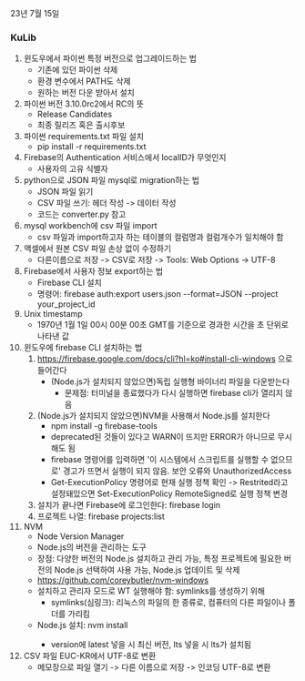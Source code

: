 23년 7월 15일

### KuLib
1. 윈도우에서 파이썬 특정 버전으로 업그레이드하는 법
    - 기존에 있던 파이썬 삭제
    - 환경 변수에서 PATH도 삭제
    - 원하는 버전 다운 받아서 설치
2. 파이썬 버전 3.10.0rc2에서 RC의 뜻
    - Release Candidates
    - 최종 릴리즈 혹은 출시후보
3. 파이썬 requirements.txt 파일 설치
    - pip install -r requirements.txt
4. Firebase의 Authentication 서비스에서 localID가 무엇인지
    - 사용자의 고유 식별자
5. python으로 JSON 파일 mysql로 migration하는 법
    - JSON 파일 읽기
    - CSV 파일 쓰기: 헤더 작성 -> 데이터 작성
    - 코드는 converter.py 참고
6. mysql workbench에 csv 파일 import
    - csv 파일과 import하고자 하는 테이블의 컬럼명과 컬럼개수가 일치해야 함
7. 액셀에서 원본 CSV 파일 손상 없이 수정하기
    - 다른이름으로 저장 -> CSV로 저장 -> Tools: Web Options -> UTF-8
8. Firebase에서 사용자 정보 export하는 법
    - Firebase CLI 설치
    - 명령어: firebase auth:export users.json --format=JSON --project your_project_id
9. Unix timestamp
    - 1970년 1월 1일 00시 00분 00초 GMT를 기준으로 경과한 시간을 초 단위로 나타낸 값
10. 윈도우에 firebase CLI 설치하는 법
    1. https://firebase.google.com/docs/cli?hl=ko#install-cli-windows 으로 들어간다
        - (Node.js가 설치되지 않았으면)독립 실행형 바이너리 파일을 다운받는다
            - 문제점: 터미널을 종료했다가 다시 실행하면 firebase cli가 열리지 않음
    2. (Node.js가 설치되지 않았으면)NVM을 사용해서 Node.js를 설치한다
        - npm install -g firebase-tools
        - deprecated된 것들이 있다고 WARN이 뜨지만 ERROR가 아니므로 무시해도 됨
        - firebase 명령어를 입력하면 '이 시스템에서 스크립트를 실행할 수 없으므로' 경고가 뜨면서 실행이 되지 않음. 보안 오류와 UnauthorizedAccess
        - Get-ExecutionPolicy 명령어로 현재 실행 정책 확인 -> Restrited라고 설정돼있으면 Set-ExecutionPolicy RemoteSigned로 실행 정책 변경
    3. 설치가 끝나면 Firebase에 로그인한다: firebase login
    4. 프로젝트 나열: firebase projects:list
11. NVM
    - Node Version Manager
    - Node.js의 버전을 관리하는 도구
    - 장점: 다양한 버전의 Node.js 설치하고 관리 가능, 특정 프로젝트에 필요한 버전의 Node.js 선택하여 사용 가능, Node.js 업데이트 및 삭제
    - https://github.com/coreybutler/nvm-windows
    - 설치하고 관리자 모드로 WT 실행해야 함: symlinks를 생성하기 위해
        - symlinks(심링크): 리눅스의 파일의 한 종류로, 컴퓨터의 다른 파일이나 폴더를 가리킴
    - Node.js 설치: nvm install <version>
        - version에 latest 넣을 시 최신 버전, lts 넣을 시 lts가 설치됨
12. CSV 파일 EUC-KR에서 UTF-8로 변환
    - 메모장으로 파일 열기 -> 다른 이름으로 저장 -> 인코딩 UTF-8로 변환